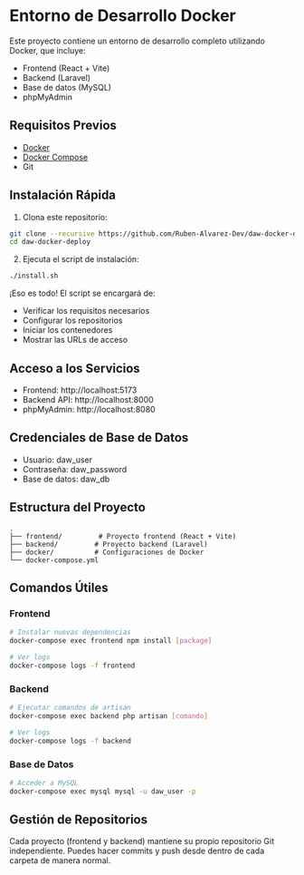 # Entorno de Desarrollo Docker

Este proyecto contiene un entorno de desarrollo completo utilizando Docker, que incluye:
- Frontend (React + Vite)
- Backend (Laravel)
- Base de datos (MySQL)
- phpMyAdmin

## Requisitos Previos

- [Docker](https://docs.docker.com/get-docker/)
- [Docker Compose](https://docs.docker.com/compose/install/)
- Git

## Instalación Rápida

1. Clona este repositorio:
```bash
git clone --recursive https://github.com/Ruben-Alvarez-Dev/daw-docker-deploy
cd daw-docker-deploy
```

2. Ejecuta el script de instalación:
```bash
./install.sh
```

¡Eso es todo! El script se encargará de:
- Verificar los requisitos necesarios
- Configurar los repositorios
- Iniciar los contenedores
- Mostrar las URLs de acceso

## Acceso a los Servicios

- Frontend: http://localhost:5173
- Backend API: http://localhost:8000
- phpMyAdmin: http://localhost:8080

## Credenciales de Base de Datos

- Usuario: daw_user
- Contraseña: daw_password
- Base de datos: daw_db

## Estructura del Proyecto

```
.
├── frontend/         # Proyecto frontend (React + Vite)
├── backend/         # Proyecto backend (Laravel)
├── docker/          # Configuraciones de Docker
└── docker-compose.yml
```

## Comandos Útiles

### Frontend
```bash
# Instalar nuevas dependencias
docker-compose exec frontend npm install [package]

# Ver logs
docker-compose logs -f frontend
```

### Backend
```bash
# Ejecutar comandos de artisan
docker-compose exec backend php artisan [comando]

# Ver logs
docker-compose logs -f backend
```

### Base de Datos
```bash
# Acceder a MySQL
docker-compose exec mysql mysql -u daw_user -p
```

## Gestión de Repositorios

Cada proyecto (frontend y backend) mantiene su propio repositorio Git independiente.
Puedes hacer commits y push desde dentro de cada carpeta de manera normal.
